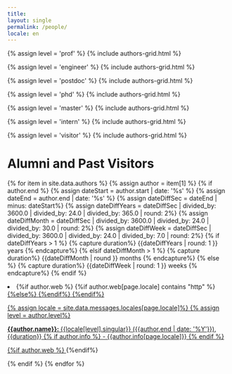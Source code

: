 ```yaml
---
title: 
layout: single
permalink: /people/
locale: en
---
```



<!-- Sections start here -->
{% assign level = 'prof' %}
{% include  authors-grid.html %}

{% assign level = 'engineer' %}
{% include  authors-grid.html %}

{% assign level = 'postdoc' %}
{% include  authors-grid.html %}

{% assign level = 'phd' %}
{% include  authors-grid.html %}

{% assign level = 'master' %}
{% include  authors-grid.html %}

{% assign level = 'intern' %}
{% include  authors-grid.html %}

{% assign level = 'visitor' %}
{% include  authors-grid.html %}

<h1> Alumni and Past Visitors </h1>

{% for item in site.data.authors %}
	{% assign author = item[1] %}
	{% if author.end %}
		{% assign dateStart = author.start | date: '%s' %}
		{% assign dateEnd = author.end | date: '%s' %}
		{% assign dateDiffSec = dateEnd | minus: dateStart%}
		{% assign dateDiffYears = dateDiffSec | divided_by: 3600.0 | divided_by: 24.0 | divided_by: 365.0 | round: 2%}
		{% assign dateDiffMonth = dateDiffSec | divided_by: 3600.0 | divided_by: 24.0 | divided_by: 30.0 | round: 2%}
		{% assign dateDiffWeek = dateDiffSec | divided_by: 3600.0 | divided_by: 24.0 | divided_by: 7.0 | round: 2%}
		{% if dateDiffYears > 1 %}
			{% capture duration%} {{dateDiffYears | round: 1 }} years {% endcapture%}
		{% elsif dateDiffMonth > 1 %}
			{% capture duration%} {{dateDiffMonth | round }} months {% endcapture%}
		{% else %}
			{% capture duration%} {{dateDiffWeek | round: 1 }} weeks {% endcapture%}
		{% endif %}
<li>
{%if author.web %}
	{%if author.web[page.locale] contains "http" %}
		<a href="{{ author.web[page.locale] }}" title="{{author.name}}" target="_blank">
	{%else%}
		<a href="{{ site.url }}{{ author.web[page.locale] }}" title="{{author.name}}">
	{%endif%}
{%endif%}

{% assign locale = site.data.messages.locales[page.locale]%}
{% assign level = author.level%}
<h4 style="display: inline;"> {{author.name}}: </h4> {{locale[level].singular}} ({{author.end | date: '%Y'}}), {{duration}}
{% if author.info %}
- {{author.info[page.locale]}}
{% endif %}

{%if author.web %}
</a>
{%endif%}
</li>
	{% endif %}
{% endfor %}

